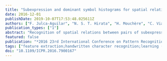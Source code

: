 ```yaml
---
title: "Subexpression and dominant symbol histograms for spatial relation classification in mathematical expressions"
date: 2016-12-01
publishDate: 2019-10-07T17:53:48.025611Z
authors: ["F. Julca-Aguilar", "N. S. T. Hirata", "H. Mouchère", "C. Viard-Gaudin"]
publication_types: ["1"]
abstract: "Recognition of spatial relations between pairs of subexpressions is a key problem of recognition of handwritten mathematical expressions. Most methods for spatial relation classification are based on handcrafted rules and geometric indices extracted from the subexpression bounding boxes. In this work, we propose new spatial relation features that combine subexpression bounding box and intra-subexpression information, along with prior knowledge about the general position and size of symbols. Instead of handcrafting features, we train artificial neural networks to learn the useful features from two kinds of histograms. The first type captures the relative positions and sizes of the subexpression bounding boxes. The second captures the relative positions and shape of a pair of symbols, called dominant symbols, extracted from the main baselines of the evaluated subexpressions. We evaluate and compare our features with two state-of-the-art features on a benchmark dataset. Experimental results show that our features obtain better accuracy than these two features."
featured: false
publication: "*2016 23rd International Conference on Pattern Recognition (ICPR)*"
tags: ["feature extraction;handwritten character recognition;learning (artificial intelligence);mathematics computing;optical character recognition;dominant symbol histograms;spatial relation classification;spatial relation recognition;handwritten mathematical expression recognition;spatial relation features;subexpression bounding box;intra-subexpression information;symbol size;artificial neural network training;feature learning;dominant symbols;feature evaluation;Histograms;Feature extraction;Electronic mail;Handwriting recognition;Shape;Data mining"]
doi: "10.1109/ICPR.2016.7900167"
---
```


